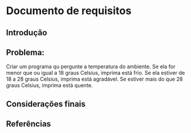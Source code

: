 # Documento de requisitos

## Introdução

## Problema: 
Criar um programa qu pergunte a temperatura do ambiente. Se ela for menor que ou igual a 18 graus Celsius, imprima está frio. Se ela estiver de 18 a 28 graus Celsius, imprima está agradável. Se estiver mais do que 28 graus Celsius, imprima está quente.

## Considerações finais


## Referências